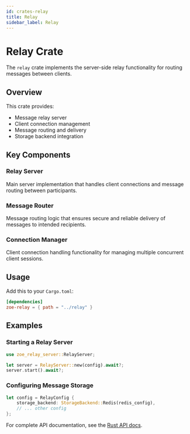 ```yaml
---
id: crates-relay
title: Relay
sidebar_label: Relay
---
```


# Relay Crate

The `relay` crate implements the server-side relay functionality for routing messages between clients.

## Overview

This crate provides:
- Message relay server
- Client connection management
- Message routing and delivery
- Storage backend integration

## Key Components

### Relay Server

Main server implementation that handles client connections and message routing between participants.

### Message Router

Message routing logic that ensures secure and reliable delivery of messages to intended recipients.

### Connection Manager

Client connection handling functionality for managing multiple concurrent client sessions.

## Usage

Add this to your `Cargo.toml`:

```toml
[dependencies]
zoe-relay = { path = "../relay" }
```

## Examples

### Starting a Relay Server

```rust
use zoe_relay_server::RelayServer;

let server = RelayServer::new(config).await?;
server.start().await?;
```

### Configuring Message Storage

```rust
let config = RelayConfig {
    storage_backend: StorageBackend::Redis(redis_config),
    // ... other config
};
```

For complete API documentation, see the [Rust API docs](/zoe-relay/rustdoc/zoe_relay/).
